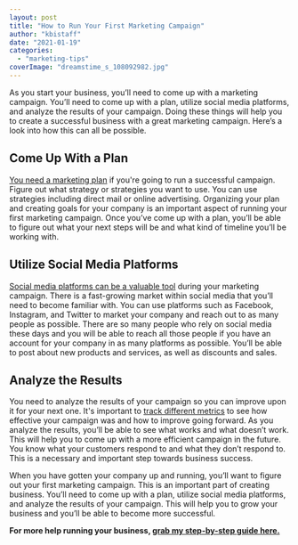 ```yaml
---
layout: post
title: "How to Run Your First Marketing Campaign"
author: "kbistaff"
date: "2021-01-19"
categories: 
  - "marketing-tips"
coverImage: "dreamstime_s_108092982.jpg"
---
```


As you start your business, you’ll need to come up with a marketing campaign. You’ll need to come up with a plan, utilize social media platforms, and analyze the results of your campaign. Doing these things will help you to create a successful business with a great marketing campaign. Here’s a look into how this can all be possible.

## **Come Up With a Plan**

[You need a marketing plan](https://www.business.qld.gov.au/running-business/marketing-sales/marketing-promotion/strategy) if you're going to run a successful campaign. Figure out what strategy or strategies you want to use. You can use strategies including direct mail or online advertising. Organizing your plan and creating goals for your company is an important aspect of running your first marketing campaign. Once you’ve come up with a plan, you’ll be able to figure out what your next steps will be and what kind of timeline you’ll be working with.

## **Utilize Social Media Platforms**

[Social media platforms can be a valuable tool](https://coschedule.com/blog/benefits-of-social-media-marketing-for-business/) during your marketing campaign. There is a fast-growing market within social media that you’ll need to become familiar with. You can use platforms such as Facebook, Instagram, and Twitter to market your company and reach out to as many people as possible. There are so many people who rely on social media these days and you will be able to reach all those people if you have an account for your company in as many platforms as possible. You’ll be able to post about new products and services, as well as discounts and sales.

## **Analyze the Results**

You need to analyze the results of your campaign so you can improve upon it for your next one. It's important to [track different metrics](https://www.podium.com/article/healthcare-marketing/) to see how effective your campaign was and how to improve going forward. As you analyze the results, you’ll be able to see what works and what doesn’t work. This will help you to come up with a more efficient campaign in the future. You know what your customers respond to and what they don’t respond to. This is a necessary and important step towards business success.

When you have gotten your company up and running, you’ll want to figure out your first marketing campaign. This is an important part of creating business. You’ll need to come up with a plan, utilize social media platforms, and analyze the results of your campaign. This will help you to grow your business and you’ll be able to become more successful.

**For more help running your business, [grab my step-by-step guide here.](https://go.katebagoy.com/ebook)**
